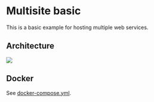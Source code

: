 # Multisite basic

This is a basic example for hosting multiple web services.

## Architecture

<img src="https://github.com/bunkerity/bunkerized-nginx/blob/dev/examples/multisite-basic/architecture.png?raw=true" />

## Docker

See [docker-compose.yml](https://github.com/bunkerity/bunkerized-nginx/blob/master/examples/multisite-basic/docker-compose.yml).
